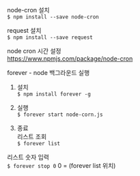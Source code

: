 
node-cron 설치<br>
`$ npm install --save node-cron`

request 설치<br>
`$ npm install --save request`

node cron 시간 설정<br>
https://www.npmjs.com/package/node-cron

forever - node 백그라운드 실행<br>

1. 설치<br>
`$ npm install forever -g`

2. 실행<br>
`$ forever start node-corn.js`

3. 종료<br>
리스트 조회<br>
`$ forever list`

리스트 숫자 입력<br>
`$ forever stop 0` 
0 = (forever list 위치)
